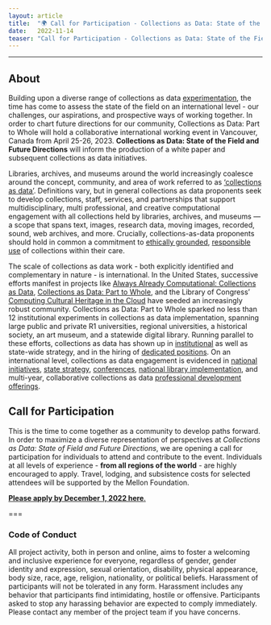 ```yaml
---
layout: article
title:  "🌍 Call for Participation - Collections as Data: State of the Field and Future Directions 🌏"
date:   2022-11-14 
teaser: "Call for Participation - Collections as Data: State of the Field and Future Directions"
---
```

---

## About

Building upon a diverse range of collections as data [experimentation](https://collectionsasdata.github.io/part2whole/), the time has come to assess the state of the field on an international level - our challenges, our aspirations, and prospective ways of working together. In order to chart future directions for our community, Collections as Data: Part to Whole will hold a collaborative international working event in Vancouver, Canada from April 25-26, 2023. **Collections as Data: State of the Field and Future Directions** will inform the production of a white paper and subsequent collections as data initiatives.

Libraries, archives, and museums around the world increasingly coalesce around the concept, community, and area of work referred to as [‘collections as data’](https://collectionsasdata.github.io/statement/). Definitions vary, but in general collections as data proponents seek to develop collections, staff, services, and partnerships that support multidisciplinary, multi professional, and creative computational engagement with all collections held by libraries, archives, and museums — a scope that spans text, images, research data, moving images, recorded, sound, web archives, and more. Crucially, collections-as-data proponents should hold in common a commitment to [ethically grounded](https://collectionsasdata.github.io/statement/), [responsible use](https://specialcollections.du.edu/cad/form/termsOfUse) of collections within their care. 

The scale of collections as data work - both explicitly identified and complementary in nature - is international. In the United States, successive efforts manifest in projects like [Always Already Computational: Collections as Data](https://osf.io/mx6uk/wiki/home/), [Collections as Data: Part to Whole](https://osf.io/r9n3s/wiki/home/), and the Library of Congress’ [Computing Cultural Heritage in the Cloud](https://labs.loc.gov/work/experiments/cchc/) have seeded an increasingly robust community. Collections as Data: Part to Whole sparked no less than 12 institutional experiments in collections as data implementation, spanning large public and private R1 universities, regional universities, a historical society, an art museum, and a statewide digital library. Running parallel to these efforts, collections as data has shown up in [institutional](https://library.brown.edu/hay/collectionpolicy/integrative-themes-in-sciences/) as well as  state-wide strategy, and in the hiring of [dedicated positions](https://digitalhumanitiesnow.org/2019/04/job-manager-of-digital-collections-as-data-johns-hopkins-university/). On an international level, collections as data engagement is evidenced in [national initiatives](https://www.kbr.be/en/projects/data-kbr-be/), [state strategy](https://www.slq.qld.gov.au/digital-strategy), [conferences](https://www.slq.qld.gov.au/makingmeaning), [national library implementation](https://data.nls.uk/), and multi-year, collaborative collections as data [professional development offerings](https://dhtraining.org/hilt/course/collections-as-data-2018/). 

## Call for Participation 

This is the time to come together as a community to develop paths forward. In order to maximize a diverse representation of perspectives at *Collections as Data: State of Field and Future Directions*, we are opening a call for participation for individuals to attend and contribute to the event. Individuals at all levels of experience - **from all regions of the world** - are highly encouraged to apply. Travel, lodging, and subsistence costs for selected attendees will be supported by the Mellon Foundation.  

[**Please apply by December 1, 2022 here**.](https://docs.google.com/forms/d/e/1FAIpQLSeZAJ9gL1TBhHvG_kDiC1S7hP_aytqoBnEf74ecqOCLshn02w/viewform?usp=sf_link) 

===

### Code of Conduct

All project activity, both in person and online, aims to foster a welcoming and inclusive experience for everyone, regardless of gender, gender identity and expression, sexual orientation, disability, physical appearance, body size, race, age, religion, nationality, or political beliefs. Harassment of participants will not be tolerated in any form. Harassment includes any behavior that participants find intimidating, hostile or offensive. Participants asked to stop any harassing behavior are expected to comply immediately. Please contact any member of the project team if you have concerns.
